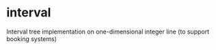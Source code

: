 # interval
Interval tree implementation on one-dimensional integer line (to support booking systems)
